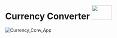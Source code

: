 # Currency Converter <img src="images/favicon.png" alt="" height="45" width="65"/>




![Currency_Conv_App](https://github.com/prajyotkalekar/Currency_Converter/assets/141732867/5af58700-e4a2-413c-89d9-e7de848f8ed9)
